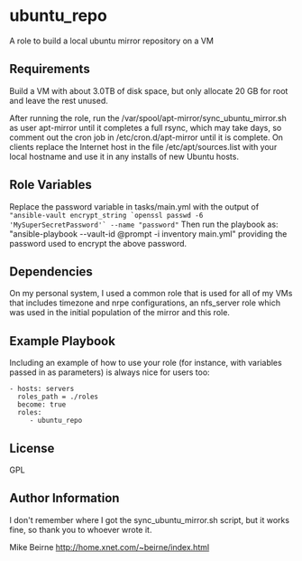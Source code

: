 ubuntu_repo
=========

A role to build a local ubuntu mirror repository on a VM

Requirements
------------

Build a VM with about 3.0TB of disk space, but only allocate 20 GB for root and leave the rest unused.

After running the role, run the /var/spool/apt-mirror/sync_ubuntu_mirror.sh as user apt-mirror until it completes a full rsync, which may take days, so comment out the cron job in /etc/cron.d/apt-mirror until it is complete. On clients replace the Internet host in the file /etc/apt/sources.list with your local hostname and use it in any installs of new Ubuntu hosts.

Role Variables
--------------

Replace the password variable in tasks/main.yml with the output of ``"ansible-vault encrypt_string `openssl passwd -6 'MySuperSecretPassword'` --name "password"``
Then run the playbook as: "ansible-playbook --vault-id @prompt -i inventory main.yml" providing the password used to encrypt the above password.

Dependencies
------------

On my personal system, I used a common role that is used for all of my VMs that includes timezone and nrpe configurations, an nfs_server role which was used in the initial population of the mirror and this role.

Example Playbook
----------------

Including an example of how to use your role (for instance, with variables passed in as parameters) is always nice for users too:

    - hosts: servers
      roles_path = ./roles
      become: true
      roles:
         - ubuntu_repo

License
-------

GPL

Author Information
------------------
I don't remember where I got the sync_ubuntu_mirror.sh script, but it works fine, so thank you to whoever wrote it.

Mike Beirne http://home.xnet.com/~beirne/index.html
